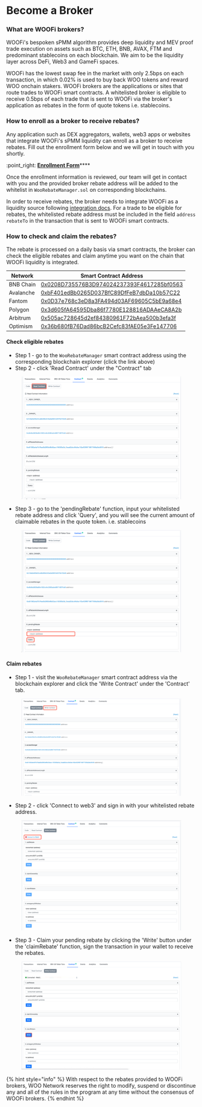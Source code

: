 # Become a Broker

### What are WOOFi brokers?

WOOFi's bespoken sPMM algorithm provides deep liquidity and MEV proof trade execution on assets such as BTC, ETH, BNB, AVAX, FTM and predominant stablecoins on each blockchain. We aim to be the liquidity layer across DeFi, Web3 and GameFi spaces.

WOOFi has the lowest swap fee in the market with only 2.5bps on each transaction, in which 0.02% is used to buy back WOO tokens and reward WOO onchain stakers. WOOFi brokers are the applications or sites that route trades to WOOFi smart contracts. A whitelisted broker is eligible to receive 0.5bps of each trade that is sent to WOOFi via the broker's application as rebates in the form of quote tokens i.e. stablecoins.&#x20;

### How to enroll as a broker to receive rebates?

Any application such as DEX aggregators, wallets, web3 apps or websites that integrate WOOFi's sPMM liquidity can enroll as a broker to receive rebates. Fill out the enrollment form below and we will get in touch with you shortly.&#x20;

:point\_right: [**Enrollment Form**](https://docs.google.com/forms/d/e/1FAIpQLSdTTfytZmcKLwGTl6MUxGiaou1gAXhd83roAGgNCiIkBeYtFQ/viewform?usp=sf\_link)****

Once the enrollment information is reviewed, our team will get in contact with you and the provided broker rebate address will be added to the whitelist in `WooRebateManager.sol` on corresponding blockchains.

In order to receive rebates, the broker needs to integrate WOOFi as a liquidity source following [integration docs](integrate-woofi-as-liquidity-source.md).  For a trade to be eligible for rebates, the whitelisted rebate address must be included in the field `address rebateTo` in the transaction that is sent to WOOFi smart contracts.&#x20;

### How to check and claim the rebates?

The rebate is processed on a daily basis via smart contracts, the broker can check the eligible rebates and claim anytime you want on the chain that WOOFi liquidity is integrated.

| Network   | Smart Contract Address                                                                                                                |
| --------- | ------------------------------------------------------------------------------------------------------------------------------------- |
| BNB Chain | [0x0208D735576B3D974024237393F4617285bf0563](https://bscscan.com/address/0x0208d735576b3d974024237393f4617285bf0563#readContract)     |
| Avalanche | [0xbF401edBb0265D037BfC89DfFeB7dbDa10b57C22](https://snowtrace.io/address/0xbf401edbb0265d037bfc89dffeb7dbda10b57c22#readContract)    |
| Fantom    | [0x0D37e768c3eD8a3FA494d03AF69605C5bE9a68e4](https://ftmscan.com/address/0x0d37e768c3ed8a3fa494d03af69605c5be9a68e4#readContract)     |
| Polygon   | [0x3d605fA64595Dba86f7780E128816ADAAeCA8A2b](https://polygonscan.com/address/0x3d605fa64595dba86f7780e128816adaaeca8a2b#code)         |
| Arbitrum  | [0x505ac728645d2ef84380961F72bAea500b3efa3f](https://arbiscan.io/address/0x505ac728645d2ef84380961f72baea500b3efa3f#code)             |
| Optimism  | [0x36b680fB76Dad86bcB2Cefc83fAE05e3Fe147706](https://optimistic.etherscan.io/address/0x36b680fb76dad86bcb2cefc83fae05e3fe147706#code) |

#### Check eligible rebates

* Step 1 - go to the `WooRebateManager` smart contract address using the corresponding blockchain explorer (click the link above)
* Step 2 - click 'Read Contract' under the "Contract" tab

<figure><img src="../.gitbook/assets/image (1) (1).png" alt=""><figcaption></figcaption></figure>

* Step 3 - go to the 'pendingRebate' function, input your whitelisted rebate address and click 'Query', and you will see the current amount of claimable rebates in the quote token. i.e. stablecoins

<figure><img src="../.gitbook/assets/image (4).png" alt=""><figcaption></figcaption></figure>

#### Claim rebates

* Step 1  - visit the `WooRebateManager` smart contract address via the blockchain explorer and click the 'Write Contract' under the 'Contract' tab.

<figure><img src="../.gitbook/assets/image (5).png" alt=""><figcaption></figcaption></figure>

* Step 2 - click 'Connect to web3' and sign in with your whitelisted rebate address.

<figure><img src="../.gitbook/assets/image (2).png" alt=""><figcaption></figcaption></figure>

* Step 3 - Claim your pending rebate by clicking the 'Write' button under the 'claimRebate' function, sign the transaction in your wallet to receive the rebates.

<figure><img src="../.gitbook/assets/image (3).png" alt=""><figcaption></figcaption></figure>



{% hint style="info" %}
With respect to the rebates provided to WOOFi brokers, WOO Network reserves the right to modify, suspend or discontinue any and all of the rules in the program at any time without the consensus of WOOFi brokers.
{% endhint %}
